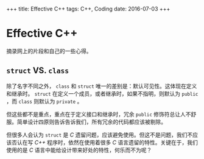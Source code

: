 +++
title: Effective C++
tags: C++, Coding
date: 2016-07-03
+++
# Effective C++

摘录网上的片段和自己的一些心得。

## `struct` VS. `class`

除了名字不同之外， `class` 和 `struct` 唯一的差别是：默认可见性。这体现在定义和继承时。 `struct` 在定义一个成员，或者继承时，如果不指明，则默认为 `public` ，而 `class` 则默认为 `private` 。

但这些都不是重点，重点在于定义接口和继承时，冗余 `public` 修饰符总让人不舒服。简单设计四原则告诉告诉我们，所有冗余的代码都应该被剔除。

但很多人会认为 `struct` 是 *C* 遗留问题，应该避免使用。但这不是问题，我们不应该否认在写 *C++* 程序时，依然在使用着很多 *C* 语言遗留的特性。关键在于，我们使用的是 *C* 语言中能给设计带来好处的特性，何乐而不为呢？